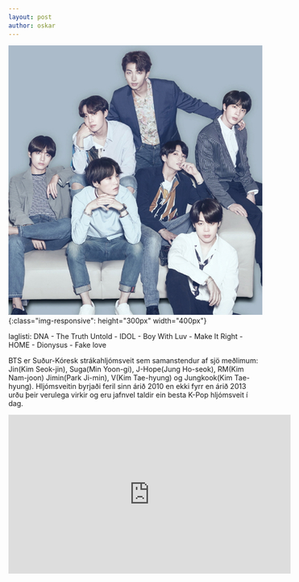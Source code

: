 ```yaml
---
layout: post
author: oskar
---
```

![bts.jpg](/assets/BTS.png){:class="img-responsive": height="300px" width="400px"}

laglisti: DNA - The Truth Untold - IDOL - Boy With Luv - Make It Right - HOME - Dionysus - Fake love

BTS er Suður-Kóresk strákahljómsveit sem samanstendur af sjö meðlimum: Jin(Kim Seok-jin), Suga(Min Yoon-gi), J-Hope(Jung Ho-seok), RM(Kim Nam-joon) Jimin(Park Ji-min), V(Kim Tae-hyung) og Jungkook(Kim Tae-hyung). Hljómsveitin byrjaði feril sinn árið 2010 en ekki fyrr en árið 2013 urðu þeir verulega virkir og eru jafnvel taldir ein besta K-Pop hljómsveit í dag.

<iframe class="video" width="560" height="315" src="https://www.youtube.com/embed/MBdVXkSdhwU" frameborder="0" allow="accelerometer; autoplay; encrypted-media; gyroscope; picture-in-picture" allowfullscreen></iframe>
